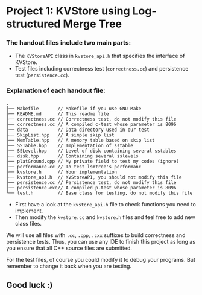 # Project 1: KVStore using Log-structured Merge Tree


### The handout files include two main parts:

- The `KVStoreAPI` class in `kvstore_api.h` that specifies the interface of KVStore.
- Test files including correctness test (`correctness.cc`) and persistence test (`persistence.cc`).

### Explanation of each handout file:

```text
.
├── Makefile       // Makefile if you use GNU Make
├── README.md      // This readme file
├── correctness.cc // Correctness test, do not modify this file
├── correctness.cc // A compiled c-test whose parameter is 8096
├── data           // Data directory used in our test
├── SkipList.hpp   // A simple skip list
├── MemTable.hpp   // A memory table based on skip list
├── SSTable.hpp    // Implementation of sstable
├── SSLevel.hpp    // Level of disk containing several sstables
├── disk.hpp       // Containing several sslevels
├── platGround.cpp // My private field to test my codes (ignore) 
├── performance.cc // To test lsmtree's performanc
├── kvstore.h      // Your implementation
├── kvstore_api.h  // KVStoreAPI, you should not modify this file
├── persistence.cc // Persistence test, do not modify this file
├── persistence.exe// A compiled p-test whose parameter is 8096
└── test.h         // Base class for testing, do not modify this file
```


- First have a look at the `kvstore_api.h` file to check functions you need to implement. 
- Then modify the `kvstore.cc` and `kvstore.h` files and feel free to add new class files.

We will use all files with `.cc`, `.cpp`, `.cxx` suffixes to build correctness and persistence tests. Thus, you can use any IDE to finish this project as long as you ensure that all C++ source files are submitted.

For the test files, of course you could modify it to debug your programs. But remember to change it back when you are testing.

## Good luck :)
